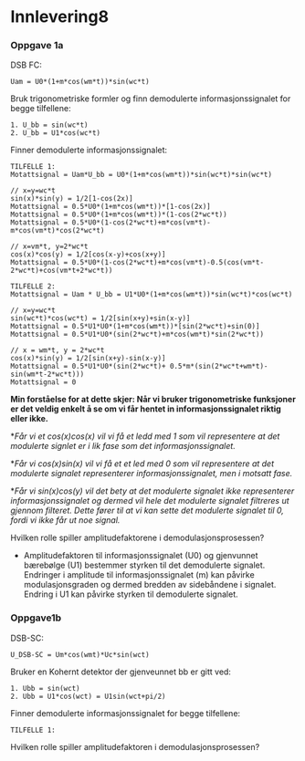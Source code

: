 # Innlevering8

### Oppgave 1a

DSB FC:

```
Uam = U0*(1+m*cos(wm*t))*sin(wc*t)
```

Bruk trigonometriske formler og finn demodulerte informasjonssignalet for begge tilfellene:

```
1. U_bb = sin(wc*t)
2. U_bb = U1*cos(wc*t)
```

Finner demodulerte informasjonssignalet:

```
TILFELLE 1:
Motattsignal = Uam*U_bb = U0*(1+m*cos(wm*t))*sin(wc*t)*sin(wc*t)

// x=y=wc*t
sin(x)*sin(y) = 1/2[1-cos(2x)]
Motattsignal = 0.5*U0*(1+m*cos(wm*t))*[1-cos(2x)]
Motattsignal = 0.5*U0*(1+m*cos(wm*t))*(1-cos(2*wc*t))
Motattsignal = 0.5*U0*(1-cos(2*wc*t)+m*cos(vm*t)-m*cos(vm*t)*cos(2*wc*t)

// x=vm*t, y=2*wc*t
cos(x)*cos(y) = 1/2[cos(x-y)+cos(x+y)]
Motattsignal = 0.5*U0*(1-cos(2*wc*t)+m*cos(vm*t)-0.5(cos(vm*t-2*wc*t)+cos(vm*t+2*wc*t))

TILFELLE 2:
Motattsignal = Uam * U_bb = U1*U0*(1+m*cos(wm*t))*sin(wc*t)*cos(wc*t)

// x=y=wc*t
sin(wc*t)*cos(wc*t) = 1/2[sin(x+y)+sin(x-y)]
Motattsignal = 0.5*U1*U0*(1+m*cos(wm*t))*[sin(2*wc*t)+sin(0)]
Motattsignal = 0.5*U1*U0*(sin(2*wc*t)+m*cos(wm*t)*sin(2*wc*t))

// x = wm*t, y = 2*wc*t
cos(x)*sin(y) = 1/2[sin(x+y)-sin(x-y)]
Motattsignal = 0.5*U1*U0*(sin(2*wc*t)+ 0.5*m*(sin(2*wc*t+wm*t)-sin(wm*t-2*wc*t)))
Motattsignal = 0
```

**Min forståelse for at dette skjer:
Når vi bruker trigonometriske funksjoner er det veldig enkelt å se om vi får 
hentet in informasjonssignalet riktig eller ikke.**


**Får vi et cos(x)*cos(x) vil vi få et ledd med 1 som vil representere at 
det modulerte signlet er i lik fase som det informasjonssignalet.**


**Får vi cos(x)*sin(x) vil vi få et et led med 0 som vil representere at det 
modulerte signalet representerer informasjonssignalet, men i motsatt fase.**


**Får vi sin(x)*cos(y) vil det bety at det modulerte signalet ikke representerer 
informasjonssignalet og dermed vil hele det modulerte signalet filtreres ut gjennom 
filteret. Dette fører til at vi kan sette det modulerte signalet til 0, fordi 
vi ikke får ut noe signal.**


Hvilken rolle spiller amplitudefaktorene i demodulasjonsprosessen?

- Amplitudefaktoren til informasjonssignalet (U0) og gjenvunnet bærebølge (U1) bestemmer styrken til det demodulerte signalet. Endringer i amplitude til informasjonssignalet (m) kan påvirke modulasjonsgraden og dermed bredden av sidebåndene i  signalet. Endring i U1 kan påvirke styrken til demodulerte signalet.

### Oppgave1b

DSB-SC:

```
U_DSB-SC = Um*cos(wmt)*Uc*sin(wct)
```

Bruker en Kohernt detektor der gjenveunnet bb er gitt ved:

```
1. Ubb = sin(wct)
2. Ubb = U1*cos(wct) = U1sin(wct+pi/2)
```

Finner demodulerte informasjonssignalet for begge tilfellene:

```
TILFELLE 1:

```

Hvilken rolle spiller amplitudefaktoren i demodulasjonsprosessen?
